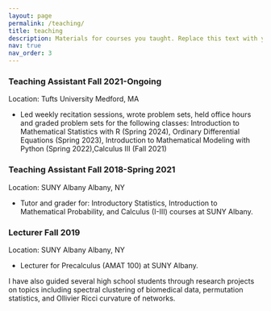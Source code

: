 ```yaml
---
layout: page
permalink: /teaching/
title: teaching
description: Materials for courses you taught. Replace this text with your description.
nav: true
nav_order: 3
---
```

### Teaching Assistant Fall 2021-Ongoing
Location: Tufts University Medford, MA
- Led weekly recitation sessions, wrote problem sets, held office hours and graded problem sets for the following
classes: Introduction to Mathematical Statistics with R (Spring 2024), Ordinary Differential Equations (Spring
2023), Introduction to Mathematical Modeling with Python (Spring 2022),Calculus III (Fall 2021)

### Teaching Assistant Fall 2018-Spring 2021
Location: SUNY Albany Albany, NY
- Tutor and grader for: Introductory Statistics, Introduction to Mathematical Probability, and Calculus (I-III)
courses at SUNY Albany.

### Lecturer Fall 2019
Location: SUNY Albany Albany, NY
- Lecturer for Precalculus (AMAT 100) at SUNY Albany.

I have also guided several high school students through research projects on topics including spectral
clustering of biomedical data, permutation statistics, and Ollivier Ricci curvature of networks.